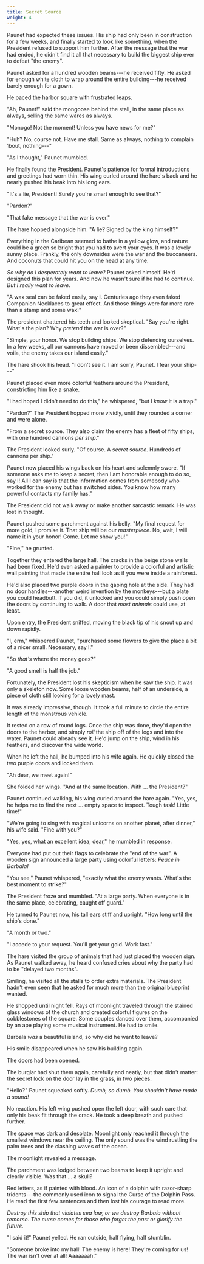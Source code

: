 ```yaml
---
title: Secret Source
weight: 4
---
```

Paunet had expected these issues. His ship had only been in construction for a few weeks, and finally started to look like something, when the President refused to support him further. After the message that the war had ended, he didn't find it all that necessary to build the biggest ship ever to defeat "the enemy".

Paunet asked for a hundred wooden beams---he received fifty. He asked for enough white cloth to wrap around the entire building---he received barely enough for a gown.

He paced the harbor square with frustrated leaps.

"Ah, Paunet!" said the mongoose behind the stall, in the same place as always, selling the same wares as always.

"Monogo! Not the moment! Unless you have news for me?"

"Huh? No, course not. Have me stall. Same as always, nothing to complain 'bout, nothing---"

"As I thought," Paunet mumbled.

He finally found the President. Paunet's patience for formal introductions and greetings had worn thin. His wing curled around the hare's back and he nearly pushed his beak into his long ears.

"It's a lie, President! Surely you're smart enough to see that?"

"Pardon?"

"That fake message that the war is over."

The hare hopped alongside him. "A lie? Signed by the king himself?"

Everything in the Caribean seemed to bathe in a yellow glow, and nature could be a green so bright that you had to avert your eyes. It was a lovely sunny place. Frankly, the only downsides were the war and the buccaneers. And coconuts that could hit you on the head at any time.

_So why do I desperately want to leave?_ Paunet asked himself. He'd designed this plan for years. And now he wasn't sure if he had to continue. _But I really want to leave._

"A wax seal can be faked easily, say I. Centuries ago they even faked Companion Necklaces to great effect. And those things were far more rare than a stamp and some wax!"

The president chattered his teeth and looked skeptical. "Say you're right. What's the plan? Why _pretend_ the war is over?"

"Simple, your honor. We stop building ships. We stop defending ourselves. In a few weeks, all our cannons have moved or been dissembled---and voila, the enemy takes our island easily."

The hare shook his head. "I don't see it. I am sorry, Paunet. I fear your ship---"

Paunet placed even more colorful feathers around the President, constricting him like a snake.

"I had hoped I didn't need to do this," he whispered, "but I _know_ it is a trap."

"Pardon?" The President hopped more vividly, until they rounded a corner and were alone.

"From a secret source. They also claim the enemy has a fleet of fifty ships, with one hundred cannons _per ship_."

The President looked surly. "Of course. A _secret source_. Hundreds of cannons per ship."

Paunet now placed his wings back on his heart and solemnly swore. "If someone asks me to keep a secret, then I am honorable enough to do so, say I! All I can say is that the information comes from somebody who worked for the enemy but has switched sides. You know how many powerful contacts my family has."

The President did not walk away or make another sarcastic remark. He was lost in thought.

Paunet pushed some parchment against his belly. "My final request for more gold, I promise it. That ship will be our _masterpiece_. No, wait, I will name it in your honor! Come. Let me show you!"

"Fine," he grunted.

Together they entered the large hall. The cracks in the beige stone walls had been fixed. He'd even asked a painter to provide a colorful and artistic wall painting that made the entire hall look as if you were inside a rainforest.

He'd also placed two purple doors in the gaping hole at the side. They had no door handles---another weird invention by the monkeys---but a plate you could headbutt. If you did, it unlocked and you could simply push open the doors by continuing to walk. A door that _most animals_ could use, at least.

Upon entry, the President sniffed, moving the black tip of his snout up and down rapidly.

"I, erm," whispered Paunet, "purchased some flowers to give the place a bit of a nicer small. Necessary, say I."

"So _that's_ where the money goes?"

"A good smell is half the job."

Fortunately, the President lost his skepticism when he saw the ship. It was only a skeleton now. Some loose wooden beams, half of an underside, a piece of cloth still looking for a lovely mast.

It was already impressive, though. It took a full minute to circle the entire length of the monstrous vehicle.

It rested on a row of round logs. Once the ship was done, they'd open the doors to the harbor, and simply _roll_ the ship off of the logs and into the water. Paunet could already see it. He'd jump on the ship, wind in his feathers, and discover the wide world.

When he left the hall, he bumped into his wife again. He quickly closed the two purple doors and locked them.

"Ah dear, we meet again!"

She folded her wings. "And at the same location. With ... the President?"

Paunet continued walking, his wing curled around the hare again. "Yes, yes, he helps me to find the next ... empty space to inspect. Tough task! Little time!"

"We're going to sing with magical unicorns on another planet, after dinner," his wife said. "Fine with you?"

"Yes, yes, what an excellent idea, dear," he mumbled in response.

Everyone had put out their flags to celebrate the "end of the war". A wooden sign announced a large party using colorful letters: _Peace in Barbala!_

"You see," Paunet whispered, "exactly what the enemy wants. What's the best moment to strike?"

The President froze and mumbled. "At a large party. When everyone is in the same place, celebrating, caught off guard."

He turned to Paunet now, his tall ears stiff and upright. "How long until the ship's done."

"A month or two."

"I accede to your request. You'll get your gold. Work fast."

The hare visited the group of animals that had just placed the wooden sign. As Paunet walked away, he heard confused cries about why the party had to be "delayed two months".

Smiling, he visited all the stalls to order extra materials. The President hadn't even seen that he asked for much more than the original blueprint wanted.

He shopped until night fell. Rays of moonlight traveled through the stained glass windows of the church and created colorful figures on the cobblestones of the square. Some couples danced over them, accompanied by an ape playing some musical instrument. He had to smile.

Barbala _was_ a beautiful island, so why did he want to leave?

His smile disappeared when he saw his building again.

The doors had been opened.

The burglar had shut them again, carefully and neatly, but that didn't matter: the secret lock on the door lay in the grass, in two pieces.

"Hello?" Paunet squeaked softly. _Dumb, so dumb. You shouldn't have made a sound!_

No reaction. His left wing pushed open the left door, with such care that only his beak fit through the crack. He took a deep breath and pushed further.

The space was dark and desolate. Moonlight only reached it through the smallest windows near the ceiling. The only sound was the wind rustling the palm trees and the clashing waves of the ocean.

The moonlight revealed a message.

The parchment was lodged between two beams to keep it upright and clearly visible. Was that ... a skull?

Red letters, as if painted with blood. An icon of a dolphin with razor-sharp tridents---the commonly used icon to signal the Curse of the Dolphin Pass. He read the first few sentences and then lost his courage to read more.

_Destroy this ship that violates sea law, or we destroy Barbala without remorse. The curse comes for those who forget the past or glorify the future._

"I said it!" Paunet yelled. He ran outside, half flying, half stumblin.

"Someone broke into my hall! The enemy is here! They're coming for us! The war isn't over at all! Aaaaaaah."